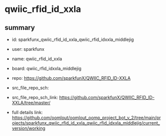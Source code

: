 # qwiic_rfid_id_xxla
 
## summary 
* id: sparkfunx_qwiic_rfid_id_xxla_qwiic_rfid_idxxla_middlejig
* user: sparkfunx
* name: qwiic_rfid_id_xxla
* board: qwiic_rfid_idxxla_middlejig
* repo: https://github.com/sparkfunX/QWIIC_RFID_ID-XXLA



* src_file_repo_sch: 
* src_file_repo_sch_link: https://github.com/sparkfunX/QWIIC_RFID_ID-XXLA/tree/master/
* full details link: https://github.com/oomlout/oomlout_oomp_project_bot_v_2/tree/main/projects/sparkfunx_qwiic_rfid_id_xxla_qwiic_rfid_idxxla_middlejig/current_version/working  







